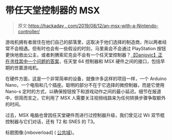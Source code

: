 # 带任天堂控制器的 MSX

> 原文:[https://hackaday . com/2019/08/12/an-msx-with-a-Nintendo-controller/](https://hackaday.com/2019/08/12/an-msx-with-a-nintendo-controller/)

游戏机拥有者居住在他们自己的部落里，这取决于他们选择的制造商，所以两者经常不会相遇。但有时也会有一些假设的时刻，马里奥会不会通过 PlayStation 按钮更快地救出公主，或者刺猬索尼克会不会有一个任天堂控制器？[【Danjovic】正在寻找其中一个问题的答案](https://hackaday.io/project/167059-nsx-64)，任天堂 64 控制器和 MSX 硬件之间的接口，包括早期的世嘉游戏机。

在硬件方面，这是一个非常简单的设备，就像许多这样的项目一样，一个 Arduino Nano，一个电阻和几个插座。聪明的部分不在于它选择的微控制器，而是它使用 Nano-s 定时的方式，以确保按钮按下和游戏动作之间的最小延迟。细节在报道中，但简而言之，它利用了 MSX 人需要关注视频线路来为任何转换步骤争取额外的时间。

过去，MSX 电脑也曾因任天堂硬件而进行过控制器升级，我们曾见过 Wii 双节棍控制器与它们对话，还有 T2 和 SNES 的 T3。

标题图像:[mboverload] ( [公共域](https://commons.wikimedia.org/wiki/File:N64-controller-black.jpg))。
